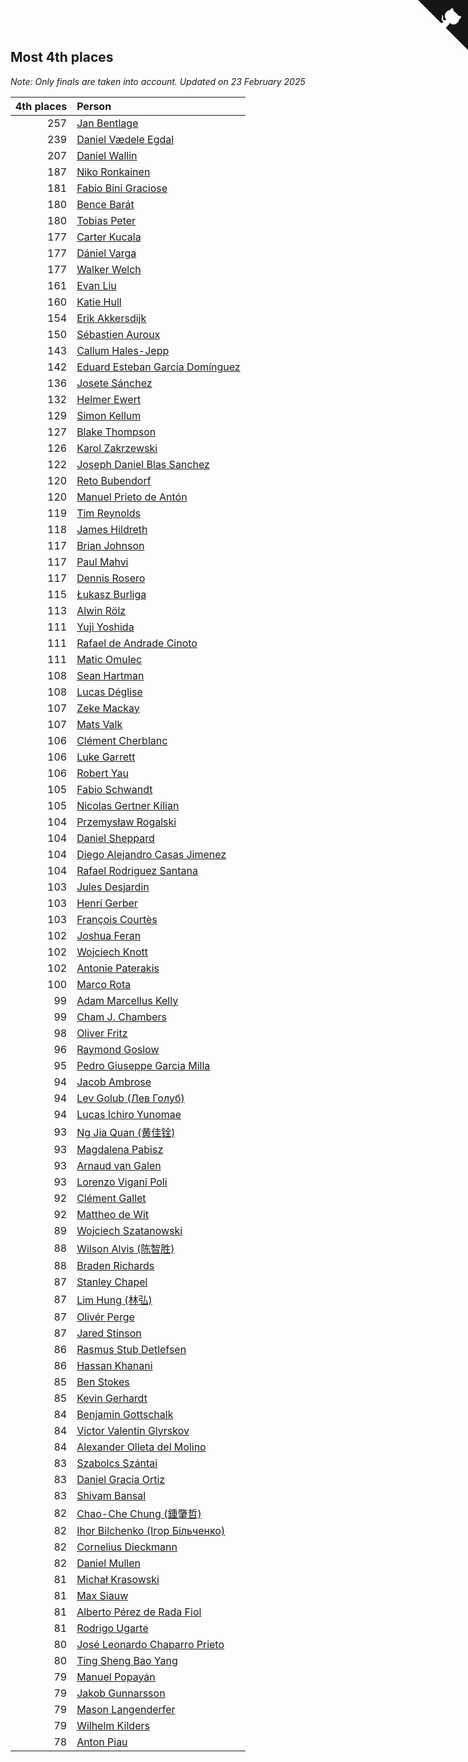 ## Most 4th places

*Note: Only finals are taken into account.*
*Updated on 23 February 2025*

| 4th places | Person |
| ---: | :--- |
| 257 | [Jan Bentlage](https://www.worldcubeassociation.org/persons/2010BENT01) |
| 239 | [Daniel Vædele Egdal](https://www.worldcubeassociation.org/persons/2013EGDA01) |
| 207 | [Daniel Wallin](https://www.worldcubeassociation.org/persons/2013WALL03) |
| 187 | [Niko Ronkainen](https://www.worldcubeassociation.org/persons/2010RONK01) |
| 181 | [Fabio Bini Graciose](https://www.worldcubeassociation.org/persons/2010GRAC02) |
| 180 | [Bence Barát](https://www.worldcubeassociation.org/persons/2008BARA01) |
| 180 | [Tobias Peter](https://www.worldcubeassociation.org/persons/2014PETE03) |
| 177 | [Carter Kucala](https://www.worldcubeassociation.org/persons/2015KUCA01) |
| 177 | [Dániel Varga](https://www.worldcubeassociation.org/persons/2008VARG01) |
| 177 | [Walker Welch](https://www.worldcubeassociation.org/persons/2011WELC01) |
| 161 | [Evan Liu](https://www.worldcubeassociation.org/persons/2009LIUE01) |
| 160 | [Katie Hull](https://www.worldcubeassociation.org/persons/2010HULL01) |
| 154 | [Erik Akkersdijk](https://www.worldcubeassociation.org/persons/2005AKKE01) |
| 150 | [Sébastien Auroux](https://www.worldcubeassociation.org/persons/2008AURO01) |
| 143 | [Callum Hales-Jepp](https://www.worldcubeassociation.org/persons/2012HALE01) |
| 142 | [Eduard Esteban García Domínguez](https://www.worldcubeassociation.org/persons/2011EDUA01) |
| 136 | [Josete Sánchez](https://www.worldcubeassociation.org/persons/2015SANC18) |
| 132 | [Helmer Ewert](https://www.worldcubeassociation.org/persons/2015EWER01) |
| 129 | [Simon Kellum](https://www.worldcubeassociation.org/persons/2016KELL12) |
| 127 | [Blake Thompson](https://www.worldcubeassociation.org/persons/2010THOM03) |
| 126 | [Karol Zakrzewski](https://www.worldcubeassociation.org/persons/2014ZAKR01) |
| 122 | [Joseph Daniel Blas Sanchez](https://www.worldcubeassociation.org/persons/2016SANC08) |
| 120 | [Reto Bubendorf](https://www.worldcubeassociation.org/persons/2012BUBE01) |
| 120 | [Manuel Prieto de Antón](https://www.worldcubeassociation.org/persons/2015ANTO04) |
| 119 | [Tim Reynolds](https://www.worldcubeassociation.org/persons/2005REYN01) |
| 118 | [James Hildreth](https://www.worldcubeassociation.org/persons/2009HILD01) |
| 117 | [Brian Johnson](https://www.worldcubeassociation.org/persons/2013JOHN10) |
| 117 | [Paul Mahvi](https://www.worldcubeassociation.org/persons/2012MAHV01) |
| 117 | [Dennis Rosero](https://www.worldcubeassociation.org/persons/2010ROSE03) |
| 115 | [Łukasz Burliga](https://www.worldcubeassociation.org/persons/2013BURL01) |
| 113 | [Alwin Rölz](https://www.worldcubeassociation.org/persons/2016ROLZ01) |
| 111 | [Yuji Yoshida](https://www.worldcubeassociation.org/persons/2015YOSH01) |
| 111 | [Rafael de Andrade Cinoto](https://www.worldcubeassociation.org/persons/2007CINO01) |
| 111 | [Matic Omulec](https://www.worldcubeassociation.org/persons/2010OMUL02) |
| 108 | [Sean Hartman](https://www.worldcubeassociation.org/persons/2016HART02) |
| 108 | [Lucas Déglise](https://www.worldcubeassociation.org/persons/2015DEGL01) |
| 107 | [Zeke Mackay](https://www.worldcubeassociation.org/persons/2015MACK06) |
| 107 | [Mats Valk](https://www.worldcubeassociation.org/persons/2007VALK01) |
| 106 | [Clément Cherblanc](https://www.worldcubeassociation.org/persons/2014CHER05) |
| 106 | [Luke Garrett](https://www.worldcubeassociation.org/persons/2017GARR05) |
| 106 | [Robert Yau](https://www.worldcubeassociation.org/persons/2009YAUR01) |
| 105 | [Fabio Schwandt](https://www.worldcubeassociation.org/persons/2014SCHW02) |
| 105 | [Nicolas Gertner Kilian](https://www.worldcubeassociation.org/persons/2013GERT01) |
| 104 | [Przemysław Rogalski](https://www.worldcubeassociation.org/persons/2013ROGA02) |
| 104 | [Daniel Sheppard](https://www.worldcubeassociation.org/persons/2009SHEP01) |
| 104 | [Diego Alejandro Casas Jimenez](https://www.worldcubeassociation.org/persons/2014JIME05) |
| 104 | [Rafael Rodriguez Santana](https://www.worldcubeassociation.org/persons/2012SANT12) |
| 103 | [Jules Desjardin](https://www.worldcubeassociation.org/persons/2010DESJ01) |
| 103 | [Henri Gerber](https://www.worldcubeassociation.org/persons/2014GERB01) |
| 103 | [François Courtès](https://www.worldcubeassociation.org/persons/2008COUR01) |
| 102 | [Joshua Feran](https://www.worldcubeassociation.org/persons/2011FERA01) |
| 102 | [Wojciech Knott](https://www.worldcubeassociation.org/persons/2011KNOT01) |
| 102 | [Antonie Paterakis](https://www.worldcubeassociation.org/persons/2012PATE01) |
| 100 | [Marco Rota](https://www.worldcubeassociation.org/persons/2009ROTA01) |
| 99 | [Adam Marcellus Kelly](https://www.worldcubeassociation.org/persons/2016KELL10) |
| 99 | [Cham J. Chambers](https://www.worldcubeassociation.org/persons/2017CHAM09) |
| 98 | [Oliver Fritz](https://www.worldcubeassociation.org/persons/2014FRIT02) |
| 96 | [Raymond Goslow](https://www.worldcubeassociation.org/persons/2014GOSL01) |
| 95 | [Pedro Giuseppe Garcia Milla](https://www.worldcubeassociation.org/persons/2016MILL07) |
| 94 | [Jacob Ambrose](https://www.worldcubeassociation.org/persons/2010AMBR01) |
| 94 | [Lev Golub (Лев Голуб)](https://www.worldcubeassociation.org/persons/2014HOLU01) |
| 94 | [Lucas Ichiro Yunomae](https://www.worldcubeassociation.org/persons/2014YUNO01) |
| 93 | [Ng Jia Quan (黄佳铨)](https://www.worldcubeassociation.org/persons/2015QUAN03) |
| 93 | [Magdalena Pabisz](https://www.worldcubeassociation.org/persons/2017PABI01) |
| 93 | [Arnaud van Galen](https://www.worldcubeassociation.org/persons/2006GALE01) |
| 93 | [Lorenzo Vigani Poli](https://www.worldcubeassociation.org/persons/2007POLI01) |
| 92 | [Clément Gallet](https://www.worldcubeassociation.org/persons/2004GALL02) |
| 92 | [Mattheo de Wit](https://www.worldcubeassociation.org/persons/2015WITM01) |
| 89 | [Wojciech Szatanowski](https://www.worldcubeassociation.org/persons/2011SZAT01) |
| 88 | [Wilson Alvis (陈智胜)](https://www.worldcubeassociation.org/persons/2011ALVI01) |
| 88 | [Braden Richards](https://www.worldcubeassociation.org/persons/2017RICH02) |
| 87 | [Stanley Chapel](https://www.worldcubeassociation.org/persons/2016CHAP04) |
| 87 | [Lim Hung (林弘)](https://www.worldcubeassociation.org/persons/2016HUNG08) |
| 87 | [Olivér Perge](https://www.worldcubeassociation.org/persons/2007PERG01) |
| 87 | [Jared Stinson](https://www.worldcubeassociation.org/persons/2014STIN01) |
| 86 | [Rasmus Stub Detlefsen](https://www.worldcubeassociation.org/persons/2014DETL01) |
| 86 | [Hassan Khanani](https://www.worldcubeassociation.org/persons/2018KHAN26) |
| 85 | [Ben Stokes](https://www.worldcubeassociation.org/persons/2018STOK01) |
| 85 | [Kevin Gerhardt](https://www.worldcubeassociation.org/persons/2013GERH01) |
| 84 | [Benjamin Gottschalk](https://www.worldcubeassociation.org/persons/2016GOTT01) |
| 84 | [Victor Valentin Glyrskov](https://www.worldcubeassociation.org/persons/2014GLYR01) |
| 84 | [Alexander Olleta del Molino](https://www.worldcubeassociation.org/persons/2008OLLE01) |
| 83 | [Szabolcs Szántai](https://www.worldcubeassociation.org/persons/2016SZAN01) |
| 83 | [Daniel Gracia Ortiz](https://www.worldcubeassociation.org/persons/2009ORTI01) |
| 83 | [Shivam Bansal](https://www.worldcubeassociation.org/persons/2011BANS02) |
| 82 | [Chao-Che Chung (鍾肇哲)](https://www.worldcubeassociation.org/persons/2012CHON03) |
| 82 | [Ihor Bilchenko (Ігор Більченко)](https://www.worldcubeassociation.org/persons/2011BILC01) |
| 82 | [Cornelius Dieckmann](https://www.worldcubeassociation.org/persons/2009DIEC01) |
| 82 | [Daniel Mullen](https://www.worldcubeassociation.org/persons/2016MULL04) |
| 81 | [Michał Krasowski](https://www.worldcubeassociation.org/persons/2013KRAS02) |
| 81 | [Max Siauw](https://www.worldcubeassociation.org/persons/2017SIAU02) |
| 81 | [Alberto Pérez de Rada Fiol](https://www.worldcubeassociation.org/persons/2011FIOL01) |
| 81 | [Rodrigo Ugarte](https://www.worldcubeassociation.org/persons/2015UGAR01) |
| 80 | [José Leonardo Chaparro Prieto](https://www.worldcubeassociation.org/persons/2011CHAP01) |
| 80 | [Ting Sheng Bao Yang](https://www.worldcubeassociation.org/persons/2008BAOY01) |
| 79 | [Manuel Popayán](https://www.worldcubeassociation.org/persons/2017POPA01) |
| 79 | [Jakob Gunnarsson](https://www.worldcubeassociation.org/persons/2015GUNN01) |
| 79 | [Mason Langenderfer](https://www.worldcubeassociation.org/persons/2013LANG03) |
| 79 | [Wilhelm Kilders](https://www.worldcubeassociation.org/persons/2010KILD02) |
| 78 | [Anton Piau](https://www.worldcubeassociation.org/persons/2008PIAU01) |


<a href="https://github.com/jonatanklosko/wca_statistics" class="github-corner" aria-label="View source on Github"><svg width="80" height="80" viewBox="0 0 250 250" style="fill:#151513; color:#fff; position: absolute; top: 0; border: 0; right: 0;" aria-hidden="true"><path d="M0,0 L115,115 L130,115 L142,142 L250,250 L250,0 Z"></path><path d="M128.3,109.0 C113.8,99.7 119.0,89.6 119.0,89.6 C122.0,82.7 120.5,78.6 120.5,78.6 C119.2,72.0 123.4,76.3 123.4,76.3 C127.3,80.9 125.5,87.3 125.5,87.3 C122.9,97.6 130.6,101.9 134.4,103.2" fill="currentColor" style="transform-origin: 130px 106px;" class="octo-arm"></path><path d="M115.0,115.0 C114.9,115.1 118.7,116.5 119.8,115.4 L133.7,101.6 C136.9,99.2 139.9,98.4 142.2,98.6 C133.8,88.0 127.5,74.4 143.8,58.0 C148.5,53.4 154.0,51.2 159.7,51.0 C160.3,49.4 163.2,43.6 171.4,40.1 C171.4,40.1 176.1,42.5 178.8,56.2 C183.1,58.6 187.2,61.8 190.9,65.4 C194.5,69.0 197.7,73.2 200.1,77.6 C213.8,80.2 216.3,84.9 216.3,84.9 C212.7,93.1 206.9,96.0 205.4,96.6 C205.1,102.4 203.0,107.8 198.3,112.5 C181.9,128.9 168.3,122.5 157.7,114.1 C157.9,116.9 156.7,120.9 152.7,124.9 L141.0,136.5 C139.8,137.7 141.6,141.9 141.8,141.8 Z" fill="currentColor" class="octo-body"></path></svg></a><style>.github-corner:hover .octo-arm{animation:octocat-wave 560ms ease-in-out}@keyframes octocat-wave{0%,100%{transform:rotate(0)}20%,60%{transform:rotate(-25deg)}40%,80%{transform:rotate(10deg)}}@media (max-width:500px){.github-corner:hover .octo-arm{animation:none}.github-corner .octo-arm{animation:octocat-wave 560ms ease-in-out}}</style>
